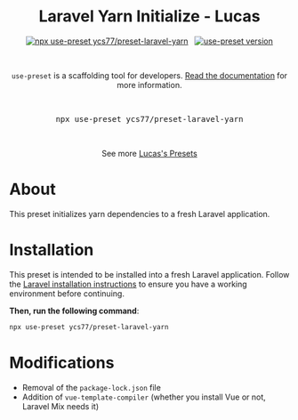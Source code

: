 <p align="center">
  <h1 align="center">Laravel Yarn Initialize - Lucas</h1>
  <p align="center">
    <a href="https://github.com/use-preset/use-preset/releases"><img alt="npx use-preset ycs77/preset-laravel-yarn" src="https://img.shields.io/badge/use--preset-laravel--yarn-blue?style=flat-square"></a>
    &nbsp;
    <a href="https://www.npmjs.com/package/use-preset"><img alt="use-preset version" src="https://img.shields.io/npm/v/use-preset?color=32c854&style=flat-square&label=use-preset"></a>
  </p>
  <br />
  <p align="center">
    <code>use-preset</code> is a scaffolding tool for developers. <a href="https://docs.usepreset.dev/">Read the documentation</a> for more information.
  </p>
  <br />
  <pre align="center">npx use-preset ycs77/preset-laravel-yarn</pre>
  <br />
  <p align="center">See more <a href="https://github.com/ycs77/presets-list">Lucas's Presets</a></p>
<p>

# About

This preset initializes yarn dependencies to a fresh Laravel application.

# Installation

This preset is intended to be installed into a fresh Laravel application. Follow the [Laravel installation instructions](https://laravel.com/docs/installation) to ensure you have a working environment before continuing.

**Then, run the following command**:

```bash
npx use-preset ycs77/preset-laravel-yarn
```

# Modifications

- Removal of the `package-lock.json` file
- Addition of `vue-template-compiler` (whether you install Vue or not, Laravel Mix needs it)
